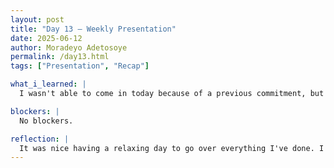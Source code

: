 ```yaml
---
layout: post
title: "Day 13 – Weekly Presentation"
date: 2025-06-12
author: Moradeyo Adetosoye
permalink: /day13.html
tags: ["Presentation", "Recap"]

what_i_learned: |
  I wasn't able to come in today because of a previous commitment, but I filled out a dismissal form. I was able to go over everything I've done throughout the week though, and made a short Google Slides slide summarizing that. I attended a zoom meeting with my team members and graduate mentor and presented the slides. I spoke about my accomplishments, and the problems I experienced.

blockers: |
  No blockers.

reflection: |
  It was nice having a relaxing day to go over everything I've done. I was able to refresh my memory on what I'd studied, and writing it down cements it in my brain more. Having the zoom meeting with my team members was okay. We each made our aprt and no disagreements were had. We work well together in my opinion.
---
```

